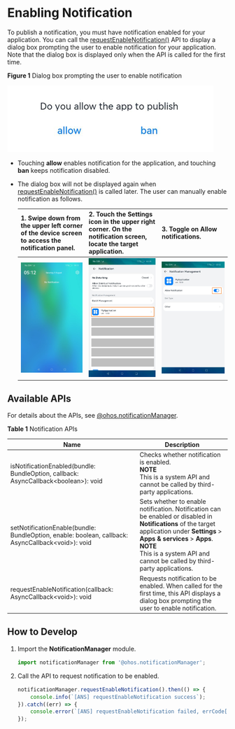 # Enabling Notification


To publish a notification, you must have notification enabled for your application. You can call the [requestEnableNotification()](../reference/apis/js-apis-notificationManager.md#notificationrequestenablenotification) API to display a dialog box prompting the user to enable notification for your application. Note that the dialog box is displayed only when the API is called for the first time.

  **Figure 1** Dialog box prompting the user to enable notification

![en-us_image_0000001416585590](figures/en-us_image_0000001416585590.png)


- Touching **allow** enables notification for the application, and touching **ban** keeps notification disabled.

- The dialog box will not be displayed again when [requestEnableNotification()](../reference/apis/js-apis-notificationManager.md#notificationrequestenablenotification) is called later. The user can manually enable notification as follows.

  | 1. Swipe down from the upper left corner of the device screen to access the notification panel.                             | 2. Touch the **Settings** icon in the upper right corner. On the notification screen, locate the target application.| 3. Toggle on **Allow notifications**.                                         |
  | ------------------------------------------------------------ | ------------------------------------------------------------ | ------------------------------------------------------------ |
  | ![en-us_image_0000001417062434](figures/en-us_image_0000001417062434.png) | ![en-us_image_0000001466462297](figures/en-us_image_0000001466462297.png) | ![en-us_image_0000001466782025](figures/en-us_image_0000001466782025.png) |


## Available APIs

For details about the APIs, see [@ohos.notificationManager](../reference/apis/js-apis-notificationManager.md#notificationrequestenablenotification).

**Table 1** Notification APIs

| Name | Description |
| -------- | -------- |
| isNotificationEnabled(bundle: BundleOption, callback: AsyncCallback&lt;boolean&gt;): void | Checks whether notification is enabled.<br>**NOTE**<br>This is a system API and cannot be called by third-party applications.      |
| setNotificationEnable(bundle: BundleOption, enable: boolean, callback: AsyncCallback&lt;void&gt;): void | Sets whether to enable notification. Notification can be enabled or disabled in **Notifications** of the target application under **Settings** > **Apps & services** > **Apps**.<br>**NOTE**<br>This is a system API and cannot be called by third-party applications.|
| requestEnableNotification(callback: AsyncCallback&lt;void&gt;): void | Requests notification to be enabled. When called for the first time, this API displays a dialog box prompting the user to enable notification.    |


## How to Develop

1. Import the **NotificationManager** module.

   ```ts
   import notificationManager from '@ohos.notificationManager';
   ```

2. Call the API to request notification to be enabled.

   ```ts
   notificationManager.requestEnableNotification().then(() => {
       console.info(`[ANS] requestEnableNotification success`);
   }).catch((err) => {
       console.error(`[ANS] requestEnableNotification failed, errCode[${err}]`);
   });
   ```
